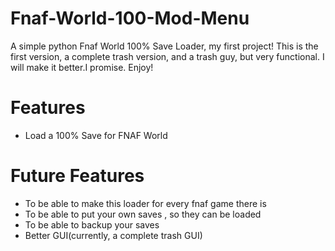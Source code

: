 # Fnaf-World-100-Mod-Menu

A simple python Fnaf World 100% Save Loader, my first project! This is the first version, a complete trash version, and a trash guy, but very functional. I will make it better.I promise.
Enjoy!

# Features
- Load a 100% Save for FNAF World
# Future Features
- To be able to make this loader for every fnaf game there is
- To be able to put your own saves , so they can be loaded
- To be able to backup your saves 
- Better GUI(currently, a complete trash GUI)

